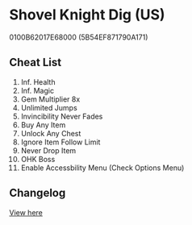 # Shovel Knight Dig (US)
0100B62017E68000 (5B54EF871790A171)

## Cheat List
1. Inf. Health
1. Inf. Magic
1. Gem Multiplier 8x
1. Unlimited Jumps
1. Invincibility Never Fades
1. Buy Any Item
1. Unlock Any Chest
1. Ignore Item Follow Limit
1. Never Drop Item
1. OHK Boss
1. Enable Accessbility Menu (Check Options Menu)

## Changelog
[View here](./CHANGELOG.md)
